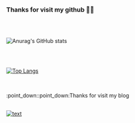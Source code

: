 ### Thanks for visit my github 	:mage_man:

<br>
<br>


![Anurag's GitHub stats](https://github-readme-stats.vercel.app/api?username=sksmsWKd&hide=contribs,prs&show_icons=true&theme=tokyonight&border_color=black)


<br>
<br>

[![Top Langs](https://github-readme-stats.vercel.app/api/top-langs/?username=sksmsWKd&layout=compact&theme=tokyonight&border_color=black)](https://github.com/anuraghazra/github-readme-stats)


<br>
<br>
:point_down::point_down:Thanks for visit my blog

<br>
<br>

[![text](https://img1.daumcdn.net/thumb/R1280x0/?scode=mtistory2&fname=https%3A%2F%2Fblog.kakaocdn.net%2Fdn%2FdXCxYs%2Fbtq9gzgsQBm%2FA6xchQH27ilEJyTsXA4qvk%2Fimg.png)](https://habbang0.tistory.com/)




<!--  
**sksmsWKd/sksmsWKd** is a ✨ _special_ ✨ repository because its `README.md` (this file) appears on your GitHub profile.

Here are some ideas to get you started:

- 🔭 I’m currently working on ...
- 🌱 I’m currently learning ...
- 👯 I’m looking to collaborate on ...
- 🤔 I’m looking for help with ...
- 💬 Ask me about ...
- 📫 How to reach me: ...
- 😄 Pronouns: ...
- ⚡ Fun fact: ...


-->



